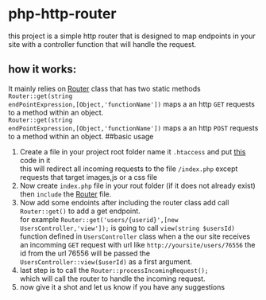 # php-http-router
this project is a simple http router that is designed to map endpoints in your site with a controller function that will handle the request.
## how it works:
It mainly relies on <a href="route/Router.php">Router</a> class that has two static methods <br>
<code>Router::get(string endPointExpression,[Object,'functionName'])</code> maps a an http <code>GET</code> requests to a method within an object.
<br>
<code>Router::get(string endPointExpression,[Object,'functionName'])</code> maps a an http <code>POST</code> requests to a method within an object.
##basic usage
<ol>
<li>
Create a file in your project root folder name it <code>.htaccess</code> and put <a href="public/.htaccess">this</a> code in it <br>
this will redirect all incoming requests to the file <code>/index.php</code> except requests that target images,js or a css file
</li>
<li>Now create <code>index.php</code> file in your rout folder (if it does not already exist)
then <code>include</code> the <a href="route/Router.php">Router</a> file.
</li>
<li>
    Now add some endoints after including the router class
    add call <code>Router::get()</code> to add a  get endpoint. <br>for example <code>Router::get('users/{userid}',[new UsersController,'view']);</code> is going to call <code>view(string $usersId)</code> function defined in <code>UsersController</code> class when a the our site receives an incomming <code>GET</code> request with url like <code>http://yoursite/users/76556</code> the id from the url 76556 will be passed the <code>UsersController::view($userId)</code> as a first argument.
</li>
<li>
    last step is to call the <code>Router::processIncomingRequest();
</code>
which will call the router to handle the incoming request.
</li>
<li>now give it a shot and let us know if you have any suggestions </li>
</ol>

